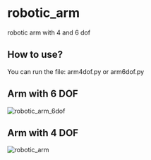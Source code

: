 # robotic_arm
 robotic arm with 4 and 6 dof

## How to use?

You can run the file: arm4dof.py or arm6dof.py

## Arm with 6 DOF

![robotic_arm_6dof](https://github.com/user-attachments/assets/bbb98ca8-74e0-4ffd-ad4b-5f9592a9583a)

## Arm with 4 DOF

![robotic_arm](https://github.com/user-attachments/assets/1c24e048-9336-416c-b377-ea325c6626ce)

